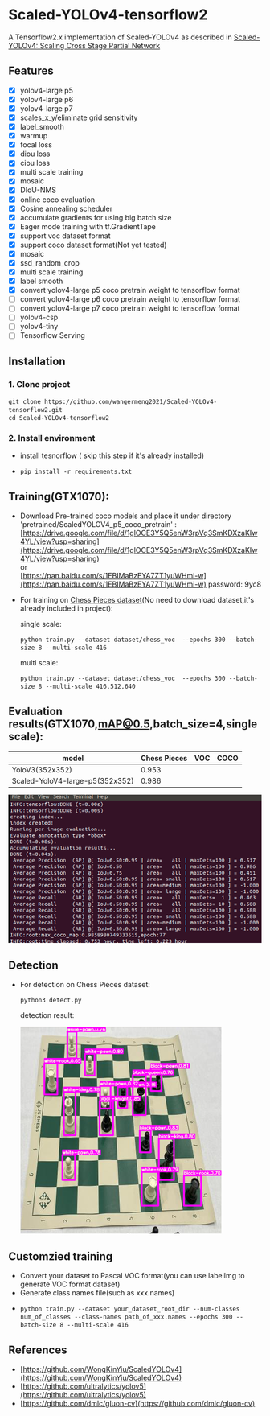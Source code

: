 
# Scaled-YOLOv4-tensorflow2
A Tensorflow2.x implementation of Scaled-YOLOv4 as described in [Scaled-YOLOv4: Scaling Cross Stage Partial Network](https://arxiv.org/abs/2011.08036)

## Features
- [x] yolov4-large p5
- [x] yolov4-large p6
- [x] yolov4-large p7
- [x] scales_x_y/eliminate grid sensitivity
- [x] label_smooth
- [x] warmup
- [x] focal loss
- [x] diou loss
- [x] ciou loss
- [x] multi scale training
- [x] mosaic
- [x] DIoU-NMS
- [x] online coco evaluation
- [x] Cosine annealing scheduler
- [x] accumulate gradients for using big batch size
- [x] Eager mode training with tf.GradientTape
- [x] support voc dataset format
- [x] support coco dataset format(Not yet tested)
- [x] mosaic
- [x] ssd_random_crop
- [x] multi scale training
- [x] label smooth
- [x] convert yolov4-large p5 coco pretrain weight to tensorflow format
- [ ] convert yolov4-large p6 coco pretrain weight to tensorflow format
- [ ] convert yolov4-large p7 coco pretrain weight to tensorflow format
- [ ] yolov4-csp
- [ ] yolov4-tiny
- [ ] Tensorflow Serving

## Installation
###  1. Clone project
  ``` 
  git clone https://github.com/wangermeng2021/Scaled-YOLOv4-tensorflow2.git
  cd Scaled-YOLOv4-tensorflow2
  ```

###   2. Install environment
* install tesnorflow ( skip this step if it's already installed)
*     pip install -r requirements.txt

## Training(GTX1070):
* Download Pre-trained coco models and place it under directory 'pretrained/ScaledYOLOV4_p5_coco_pretrain' :<br>
   [https://drive.google.com/file/d/1glOCE3Y5Q5enW3rpVq3SmKDXzaKIw4YL/view?usp=sharing](https://drive.google.com/file/d/1glOCE3Y5Q5enW3rpVq3SmKDXzaKIw4YL/view?usp=sharing) <br>
   or<br>
   [https://pan.baidu.com/s/1EBIMaBzEYA7ZT1yuWHmi-w](https://pan.baidu.com/s/1EBIMaBzEYA7ZT1yuWHmi-w) password: 9yc8 
* For training on [Chess Pieces dataset](https://public.roboflow.com/object-detection/chess-full)(No need to download dataset,it's already included in project):
  
  single scale:
  ```
  python train.py --dataset dataset/chess_voc  --epochs 300 --batch-size 8 --multi-scale 416
  ```
  multi scale:
  ```
  python train.py --dataset dataset/chess_voc  --epochs 300 --batch-size 8 --multi-scale 416,512,640
  ```
## Evaluation results(GTX1070,mAP@0.5,batch_size=4,single scale):

| model                           | Chess Pieces | VOC | COCO |
|---------------------------------|--------------|-----|------|
| YoloV3(352x352)                 |     0.953    |     |      |
| Scaled-YoloV4-large-p5(352x352) |     0.986    |     |      |

 ![](images/chess_evaluation.png "")

## Detection
* For detection on Chess Pieces dataset:
  ```
  python3 detect.py
  ```
  detection result:

  ![](images/chess_detection.png "")

## Customzied training
* Convert your dataset to Pascal VOC format(you can use labelImg to generate VOC format dataset)
* Generate class names file(such as xxx.names)
* 
  ```
  python train.py --dataset your_dataset_root_dir --num-classes num_of_classes --class-names path_of_xxx.names --epochs 300 --batch-size 8 --multi-scale 416
  ```
## References
* [https://github.com/WongKinYiu/ScaledYOLOv4](https://github.com/WongKinYiu/ScaledYOLOv4)
* [https://github.com/ultralytics/yolov5](https://github.com/ultralytics/yolov5)
* [https://github.com/dmlc/gluon-cv](https://github.com/dmlc/gluon-cv)



